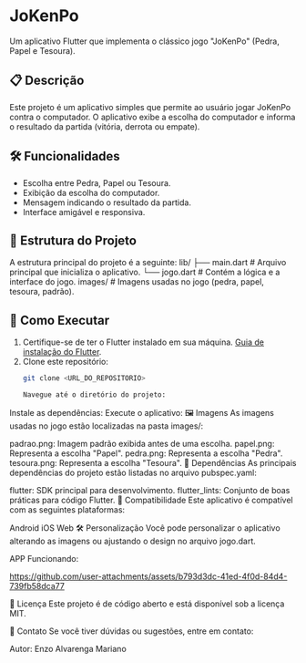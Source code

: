 # JoKenPo

Um aplicativo Flutter que implementa o clássico jogo "JoKenPo" (Pedra, Papel e Tesoura).

## 📋 Descrição

Este projeto é um aplicativo simples que permite ao usuário jogar JoKenPo contra o computador. O aplicativo exibe a escolha do computador e informa o resultado da partida (vitória, derrota ou empate).

## 🛠️ Funcionalidades

- Escolha entre Pedra, Papel ou Tesoura.
- Exibição da escolha do computador.
- Mensagem indicando o resultado da partida.
- Interface amigável e responsiva.

## 📂 Estrutura do Projeto

A estrutura principal do projeto é a seguinte:
lib/ ├── main.dart # Arquivo principal que inicializa o aplicativo.
└── jogo.dart # Contém a lógica e a interface do jogo. images/ # Imagens usadas no jogo (pedra, papel, tesoura, padrão).
## 🚀 Como Executar

1. Certifique-se de ter o Flutter instalado em sua máquina. [Guia de instalação do Flutter](https://flutter.dev/docs/get-started/install).
2. Clone este repositório:
   ```bash
   git clone <URL_DO_REPOSITORIO>

   Navegue até o diretório do projeto:
Instale as dependências:
Execute o aplicativo:
🖼️ Imagens
As imagens usadas no jogo estão localizadas na pasta images/:

padrao.png: Imagem padrão exibida antes de uma escolha.
papel.png: Representa a escolha "Papel".
pedra.png: Representa a escolha "Pedra".
tesoura.png: Representa a escolha "Tesoura".
📄 Dependências
As principais dependências do projeto estão listadas no arquivo pubspec.yaml:

flutter: SDK principal para desenvolvimento.
flutter_lints: Conjunto de boas práticas para código Flutter.
📱 Compatibilidade
Este aplicativo é compatível com as seguintes plataformas:

Android
iOS
Web
🛠️ Personalização
Você pode personalizar o aplicativo alterando as imagens ou ajustando o design no arquivo jogo.dart.

APP Funcionando:



https://github.com/user-attachments/assets/b793d3dc-41ed-4f0d-84d4-739fb58dca77


📝 Licença
Este projeto é de código aberto e está disponível sob a licença MIT.

📧 Contato
Se você tiver dúvidas ou sugestões, entre em contato:

Autor: Enzo Alvarenga Mariano




